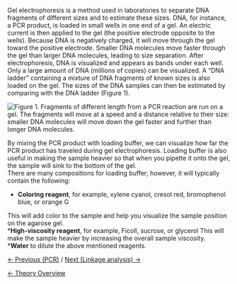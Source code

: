 Gel electrophoresis is a method used in laboratories to separate DNA
fragments of different sizes and to estimate these sizes. DNA, for
instance, a PCR product, is loaded in small wells in one end of a gel.
An electric current is then applied to the gel (the positive electrode
opposite to the wells). Because DNA is negatively charged, it will move
through the gel toward the positive electrode. Smaller DNA molecules
move faster through the gel than larger DNA molecules, leading to size
separation. After electrophoresis, DNA is visualized and appears as
bands under each well. Only a large amount of DNA (millions of copies)
can be visualized. A “DNA ladder” containing a mixture of DNA fragments
of known sizes is also loaded on the gel. The sizes of the DNA samples
can then be estimated by comparing with the DNA ladder (Figure 1).

![ Figure 1. Fragments of different length from a PCR reaction are run on a gel. The fragments will move at a speed and a distance relative to their size: smaller DNA molecules will move down the gel faster and further than longer DNA molecules.](https://s3-us-west-2.amazonaws.com/labster/wiki/media/Gelelektroforese.jpg " Figure 1. Fragments of different length from a PCR reaction are run on a gel. The fragments will move at a speed and a distance relative to their size: smaller DNA molecules will move down the gel faster and further than longer DNA molecules.")

By mixing the PCR product with loading buffer, we can visualize how far
the PCR product has traveled during gel electrophoresis. Loading buffer
is also useful in making the sample heavier so that when you pipette it
onto the gel, the sample will sink to the bottom of the gel.\
There are many compositions for loading buffer; however, it will
typically contain the following:

-   **Coloring reagent**, for example, xylene cyanol, cresol red,
    bromophenol blue, or orange G

This will add color to the sample and help you visualize the sample
position on the agarose gel.\
\***High-viscosity reagent**, for example, Ficoll, sucrose, or glycerol
This will make the sample heavier by increasing the overall sample
viscosity.\
\***Water** to dilute the above mentioned reagents.

[← Previous (PCR)](/wiki/PCR_AG "wikilink") /
[Next (Linkage analysis) →](/wiki/Linkage_analysis "wikilink")

[← Theory Overview](/wiki/Animal_Genetics "wikilink")

